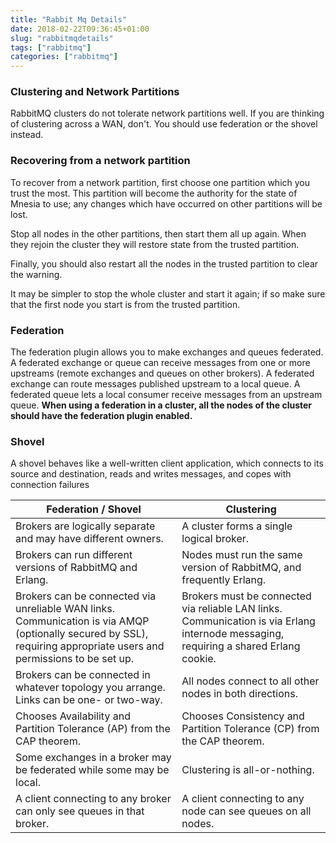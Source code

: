 ```yaml
---
title: "Rabbit Mq Details"
date: 2018-02-22T09:36:45+01:00
slug: "rabbitmqdetails"
tags: ["rabbitmq"]
categories: ["rabbitmq"]
---
```


### Clustering and Network Partitions

RabbitMQ clusters do not tolerate network partitions well. If you are thinking of clustering across a WAN, don't. You should use federation or the shovel instead.

### Recovering from a network partition

To recover from a network partition, first choose one partition which you trust the most. This partition will become the authority for the state of
Mnesia to use; any changes which have occurred on other partitions will be lost.

Stop all nodes in the other partitions, then start them all up again. When they rejoin the cluster they will restore state from the trusted partition.

Finally, you should also restart all the nodes in the trusted partition to clear the warning.

It may be simpler to stop the whole cluster and start it again; if so make sure that the first node you start is from the trusted partition.

### Federation

The federation plugin allows you to make exchanges and queues federated. 
A federated exchange or queue can receive messages from one or more upstreams (remote exchanges and queues on other brokers).
A federated exchange can route messages published upstream to a local queue. 
A federated queue lets a local consumer receive messages from an upstream queue.
**When using a federation in a cluster, all the nodes of the cluster should have the federation plugin enabled.**

### Shovel

A shovel behaves like a well-written client application, which connects to its source and destination, reads and writes messages, and copes with connection failures

|Federation / Shovel|Clustering|
|--------------------|-----------|
|Brokers are logically separate and may have different owners.|A cluster forms a single logical broker.|
|Brokers can run different versions of RabbitMQ and Erlang.|Nodes must run the same version of RabbitMQ, and frequently Erlang.|
|Brokers can be connected via unreliable WAN links. Communication is via AMQP (optionally secured by SSL), requiring appropriate users and permissions to be set up.|Brokers must be connected via reliable LAN links. Communication is via Erlang internode messaging, requiring a shared Erlang cookie.|
|Brokers can be connected in whatever topology you arrange. Links can be one- or two-way.|All nodes connect to all other nodes in both directions.|
|Chooses Availability and Partition Tolerance (AP) from the CAP theorem.|Chooses Consistency and Partition Tolerance (CP) from the CAP theorem.|
|Some exchanges in a broker may be federated while some may be local.|Clustering is all-or-nothing.|
|A client connecting to any broker can only see queues in that broker.|A client connecting to any node can see queues on all nodes.|